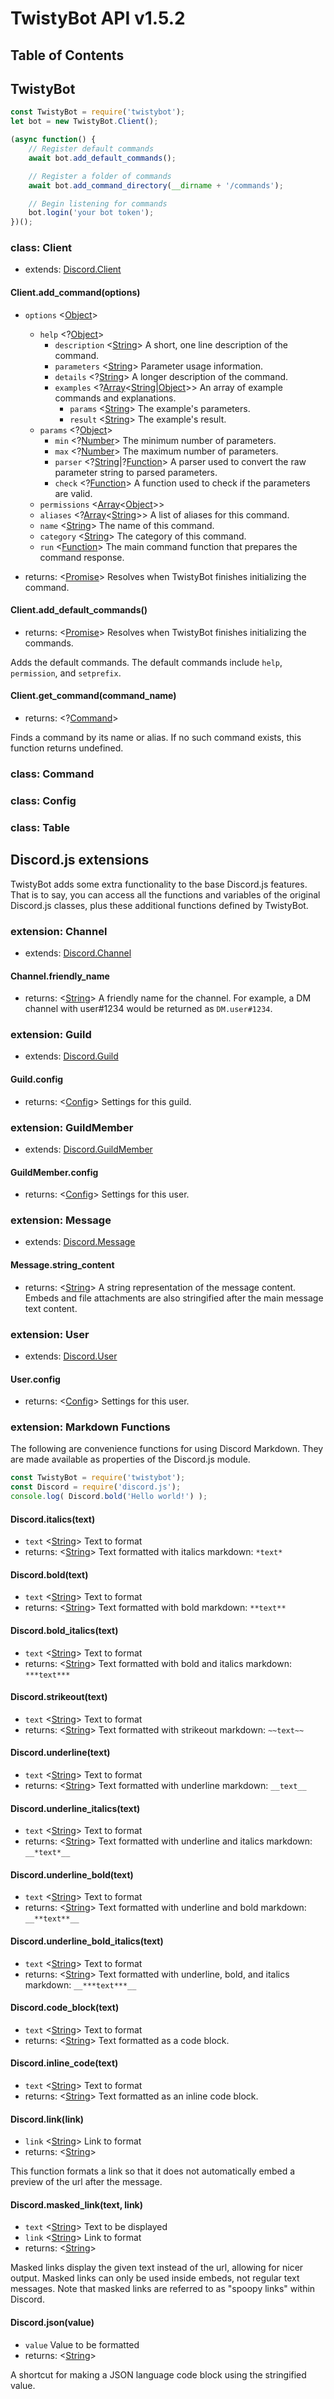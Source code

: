 <!-- http://tmpvar.com/markdown.html -->
# TwistyBot API v1.5.2

## Table of Contents

## TwistyBot

```javascript
const TwistyBot = require('twistybot');
let bot = new TwistyBot.Client();

(async function() {
	// Register default commands
	await bot.add_default_commands();

	// Register a folder of commands
	await bot.add_command_directory(__dirname + '/commands');

	// Begin listening for commands
	bot.login('your bot token');
})();
```

### class: Client
* extends: [Discord.Client](https://discord.js.org/#/docs/main/stable/class/Client)

#### <a name="client-add-command"></a>Client.add_command(options)
- `options` <[Object]>
	- `help` <?[Object]>
		- `description` <[String]> A short, one line description of the command.
		- `parameters` <[String]> Parameter usage information.
		- `details` <?[String]> A longer description of the command.
		- `examples` <?[Array]<[String]|[Object]>> An array of example commands and explanations.
			- `params` <[String]> The example's parameters.
			- `result` <[String]> The example's result.
	- `params` <?[Object]>
		- `min` <?[Number]> The minimum number of parameters.
		- `max` <?[Number]> The maximum number of parameters.
		- `parser` <?[String]|?[Function]> A parser used to convert the raw parameter string to parsed parameters.
		- `check` <?[Function]> A function used to check if the parameters are valid.
	- `permissions` <[Array]<[Object]>>
	- `aliases` <?[Array]<[String]>> A list of aliases for this command.
	- `name` <[String]> The name of this command.
	- `category` <[String]> The category of this command.
	- `run` <[Function]> The main command function that prepares the command response.

- returns: <[Promise]> Resolves when TwistyBot finishes initializing the command.

#### <a name="client-add-default-commands"></a>Client.add_default_commands()
- returns: <[Promise]> Resolves when TwistyBot finishes initializing the commands.

Adds the default commands. The default commands include `help`, `permission`, and `setprefix`.

#### <a name="client-get-command"></a>Client.get_command(command_name)
- returns: <?[Command]>

Finds a command by its name or alias. If no such command exists, this function returns undefined.

### class: Command
### class: Config
### class: Table

## Discord.js extensions
TwistyBot adds some extra functionality to the base Discord.js features. That is to say, you can access all the functions and variables of the original Discord.js classes, plus these additional functions defined by TwistyBot.

### extension: Channel
* extends: [Discord.Channel](https://discord.js.org/#/docs/main/stable/class/Channel)

#### <a name="channel-friendly-name"></a>Channel.friendly_name
- returns: <[String]> A friendly name for the channel. For example, a DM channel with user#1234 would be returned as `DM.user#1234`.

### extension: Guild
* extends: [Discord.Guild](https://discord.js.org/#/docs/main/stable/class/Guild)

#### <a name="guild-config"></a>Guild.config
- returns: <[Config]> Settings for this guild.

### extension: GuildMember
* extends: [Discord.GuildMember](https://discord.js.org/#/docs/main/stable/class/GuildMember)

#### <a name="guildmember-config"></a>GuildMember.config
- returns: <[Config]> Settings for this user.

### extension: Message
* extends: [Discord.Message](https://discord.js.org/#/docs/main/stable/class/Message)

#### <a name="message-string-content"></a>Message.string_content
- returns: <[String]> A string representation of the message content. Embeds and file attachments are also stringified after the main message text content.

### extension: User
* extends: [Discord.User](https://discord.js.org/#/docs/main/stable/class/User)

#### <a name="user-config"></a>User.config
- returns: <[Config]> Settings for this user.

### extension: Markdown Functions
The following are convenience functions for using Discord Markdown. They are made available as properties of the Discord.js module.

```javascript
const TwistyBot = require('twistybot');
const Discord = require('discord.js');
console.log( Discord.bold('Hello world!') );
```

#### <a name="markdown-italics"></a>Discord.italics(text)
- `text` <[String]> Text to format
- returns: <[String]> Text formatted with italics markdown: `*text*`
#### <a name="markdown-bold"></a>Discord.bold(text)
- `text` <[String]> Text to format
- returns: <[String]> Text formatted with bold markdown: `**text**`
#### <a name="markdown-bold-italics"></a>Discord.bold_italics(text)
- `text` <[String]> Text to format
- returns: <[String]> Text formatted with bold and italics markdown: `***text***`
#### <a name="markdown-strikeout"></a>Discord.strikeout(text)
- `text` <[String]> Text to format
- returns: <[String]> Text formatted with strikeout markdown: `~~text~~`
#### <a name="markdown-underline"></a>Discord.underline(text)
- `text` <[String]> Text to format
- returns: <[String]> Text formatted with underline markdown: `__text__`
#### <a name="markdown-underline-italics"></a>Discord.underline_italics(text)
- `text` <[String]> Text to format
- returns: <[String]> Text formatted with underline and italics markdown: `__*text*__`
#### <a name="markdown-underline-bold"></a>Discord.underline_bold(text)
- `text` <[String]> Text to format
- returns: <[String]> Text formatted with underline and bold markdown: `__**text**__`
#### <a name="markdown-underline-bold-italics"></a>Discord.underline_bold_italics(text)
- `text` <[String]> Text to format
- returns: <[String]> Text formatted with underline, bold, and italics markdown: `__***text***__`
#### <a name="markdown-code-block"></a>Discord.code_block(text)
- `text` <[String]> Text to format
- returns: <[String]> Text formatted as a code block.
#### <a name="markdown-inline-code"></a>Discord.inline_code(text)
- `text` <[String]> Text to format
- returns: <[String]> Text formatted as an inline code block.
#### <a name="markdown-link"></a>Discord.link(link)
- `link` <[String]> Link to format
- returns: <[String]>

This function formats a link so that it does not automatically embed a preview of the url after the message.

#### <a name="markdown-masked-link"></a>Discord.masked_link(text, link)
- `text` <[String]> Text to be displayed
- `link` <[String]> Link to format
- returns: <[String]>

Masked links display the given text instead of the url, allowing for nicer output. Masked links can only be used inside embeds, not regular text messages. Note that masked links are referred to as "spoopy links" within Discord.

#### <a name="markdown-json"></a>Discord.json(value)
- `value` <Any> Value to be formatted
- returns: <[String]>

A shortcut for making a JSON language code block using the stringified value.


<!-- Link defines -->
[Config]: #class-config
[Command]: #class-command

[Function]: https://developer.mozilla.org/en-US/docs/Web/JavaScript/Reference/Global_Objects/Function "Function"
[Number]: https://developer.mozilla.org/en-US/docs/Web/JavaScript/Data_structures#Number_type "Number"
[Object]: https://developer.mozilla.org/en-US/docs/Web/JavaScript/Reference/Global_Objects/Object "Object"
[String]: https://developer.mozilla.org/en-US/docs/Web/JavaScript/Data_structures#String_type "String"
[Array]: https://developer.mozilla.org/en-US/docs/Web/JavaScript/Reference/Global_Objects/Array "Array"
[Boolean]: https://developer.mozilla.org/en-US/docs/Web/JavaScript/Data_structures#Boolean_type "Boolean"
[Promise]: https://developer.mozilla.org/en-US/docs/Web/JavaScript/Reference/Global_Objects/Promise "Promise"